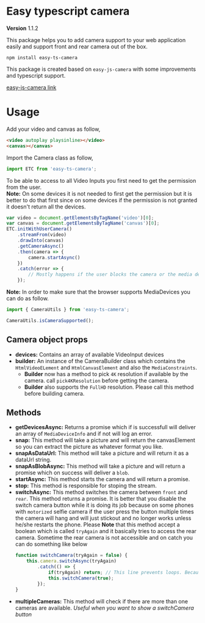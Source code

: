 # Easy typescript camera
**Version** 1.1.2

This package helps you to add camera support to your web application easily and support front and rear camera out of the box.

```
npm install easy-ts-camera
```
This package is created based on `easy-js-camera` with some improvements and typescript support.

<a href="https://github.com/farhadnowzari/easy-js-camera" target="_blank">easy-js-camera link</a>

# Usage
Add your video and canvas as follow,
```html
<video autoplay playsinline></video>
<canvas></canvas>
```
Import the Camera class as follow,
```typescript
import ETC from 'easy-ts-camera';
```
To be able to access to all Video Inputs you first need to get the permission from the user. <br>
**Note:** On some devices it is not needed to first get the permission but it is better to do that first since on some devices if the permission is not granted it doesn't return all the devices.
```typescript
var video = document.getElementsByTagName('video')[0];
var canvas = document.getElementsByTagName('canvas')[0];
ETC.initWithUserCamera()
    .streamFrom(video)
    .drawInto(canvas)
    .getCameraAsync()
    .then(camera => {
        camera.startAsync()
    })
    .catch(error => {
        // Mostly happens if the user blocks the camera or the media devices are not supported
    });
```
**Note:** In order to make sure that the browser supports MediaDevices you can do as follow.
```typescript
import { CameraUtils } from 'easy-ts-camera';

CameraUtils.isCameraSupported();
```

## Camera object props
* **devices:** Contains an array of available VideoInput devices
* **builder:** An instance of the CameraBuilder class which contains the `HtmlVideoELement` and `HtmlCanvasElement` and also the `MediaConstraints`.
    * **Builder** now has a method to pick `4K` resolution if available by the camera. call `pick4KResolution` before getting the camera.
    * **Builder** also supports the `FullHD` resolution. Please call this method before building camera.

## Methods
* **getDevicesAsync:** Returns a promise which if is successfull will deliver an array of `MediaDeviceInfo` and if not will log an error.
* **snap:** This method will take a picture and will return the canvasElement so you can extract the picture as whatever format you like.
* **snapAsDataUrl:** This method will take a picture and will return it as a dataUrl string.
* **snapAsBlobAsync:** This method will take a picture and will return a promise which on success will deliver a `blob`.
* **startAsync:** This method starts the camera and will return a promise.
* **stop:** This method is responsible for stoping the stream.
* **switchAsync:** This method switches the camera between `front` and `rear`. This method returns a promise. It is better that you disable the switch camera button while it is doing its job because on some phones with `motorized` selfie camera if the user press the button multiple times the camera will hang and will just stickout and no longer works unless he/she restarts the phone. Please **Note** that this method accept a boolean which is called `tryAgain` and it basically tries to access the rear camera. Sometime the rear camera is not accessible and on catch you can do something like below
    ```typescript
    function switchCamera(tryAgain = false) {
        this.camera.switchAsync(tryAgain)
            .catch(() => {
                if(tryAgain) return; // This line prevents loops. Because the tryAgain may also fail
                this.switchCamera(true);
            });
    }
    ```
* **multipleCameras:** This method will check if there are more than one cameras are available. *Useful when you want to show a switchCamera button*